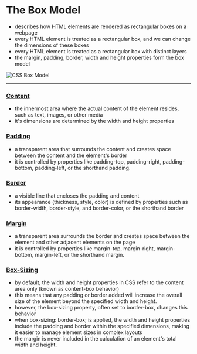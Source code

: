 # The Box Model
- describes how HTML elements are rendered as rectangular boxes on a webpage
- every HTML element is treated as a rectangular box, and we can change the dimensions of these boxes 
- every HTML element is treated as a rectangular box with distinct layers
- the margin, padding, border, width and height properties form the box model

![CSS Box Model](assets/cssboxmodel.png)
__________________________________________
### [Content]()
- the innermost area where the actual content of the element resides, such as text, images, or other media
- it's dimensions are determined by the width and height properties
### [Padding](./Padding.md)
- a transparent area that surrounds the content and creates space between the content and the element's border
- it is controlled by properties like padding-top, padding-right, padding-bottom, padding-left, or the shorthand padding.
### [Border](./Borders.md)
- a visible line that encloses the padding and content
- its appearance (thickness, style, color) is defined by properties such as border-width, border-style, and border-color, or the shorthand border

### [Margin](./Margin.md)
- a transparent area surrounds the border and creates space between the element and other adjacent elements on the page
- it is controlled by properties like margin-top, margin-right, margin-bottom, margin-left, or the shorthand margin.

### [Box-Sizing](./BoxSizing.md)
- by default, the width and height properties in CSS refer to the content area only (known as content-box behavior)
- this means that any padding or border added will increase the overall size of the element beyond the specified width and height.
- however, the box-sizing property, often set to border-box, changes this behavior
- when box-sizing: border-box; is applied, the width and height properties include the padding and border within the specified dimensions, making it easier to manage element sizes in complex layouts
- the margin is never included in the calculation of an element's total width and height.

